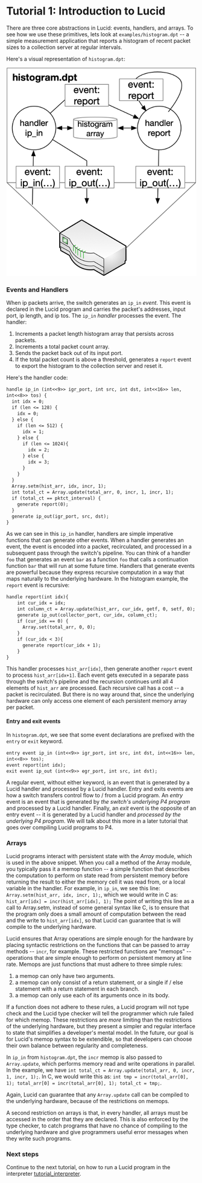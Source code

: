 # Tutorial 1: Introduction to Lucid
There are three core abstractions in Lucid: events, handlers, and arrays. To see how we use these primitives, lets look at ``examples/histogram.dpt`` -- a simple measurement application that reports a histogram of recent packet sizes to a collection server at regular intervals. 

Here's a visual representation of ``histogram.dpt``:

![histogram_monitor](histogram.jpg)

### Events and Handlers

When ip packets arrive, the switch generates an ``ip_in`` *event*. This event is declared in the Lucid program and carries the packet's addresses, input port, ip length, and ip tos. The ``ip_in`` *handler* processes the event. The handler:

1. Increments a packet length histogram array that persists across packets.
2. Increments a total packet count array.
3. Sends the packet back out of its input port.
4. If the total packet count is above a threshold, generates a ``report`` event to export the histogram to the collection server and reset it. 

Here's the handler code: 

```
handle ip_in (int<<9>> igr_port, int src, int dst, int<<16>> len, int<<8>> tos) {
  int idx = 0;
  if (len <= 128) { 
    idx = 0;
  } else {
    if (len <= 512) {
      idx = 1;
    } else {
      if (len <= 1024){ 
        idx = 2;
      } else {
        idx = 3;
      }
    }
  }
  Array.setm(hist_arr, idx, incr, 1);
  int total_ct = Array.update(total_arr, 0, incr, 1, incr, 1);
  if (total_ct == pktct_interval) {
    generate report(0);
  }
  generate ip_out(igr_port, src, dst);
}
```

As we can see in this ``ip_in`` handler, handlers are simple imperative functions that can generate other events. When a handler generates an event, the event is encoded into a packet, recirculated, and processed in a subsequent pass through the switch's pipeline. You can think of a handler ``foo`` that generates an event ``bar`` as a function ``foo`` that calls a continuation function ``bar`` that will run at some future time. Handlers that generate events are powerful because they express recursive computation in a way that maps naturally to the underlying hardware. In the histogram example, the ``report`` event is recursive: 
```
handle report(int idx){
    int cur_idx = idx; 
    int column_ct = Array.update(hist_arr, cur_idx, getf, 0, setf, 0);
    generate ip_out(collector_port, cur_idx, column_ct);                
    if (cur_idx == 0) {
      Array.set(total_arr, 0, 0);      
    }
    if (cur_idx < 3){       
      generate report(cur_idx + 1);
    }
}
```

This handler processes ``hist_arr[idx]``, then generate another ``report`` event to process ``hist_arr[idx+1]``. Each event gets executed in a separate pass through the switch's pipeline and the recursion continues until all 4 elements of ``hist_arr`` are processed. Each recursive call has a cost -- a packet is recirculated. But there is no way around that, since the underlying hardware can only access one element of each persistent memory array per packet. 

#### Entry and exit events

In ``histogram.dpt``, we see that some event declarations are prefixed with the ``entry`` or ``exit`` keyword. 
```
entry event ip_in (int<<9>> igr_port, int src, int dst, int<<16>> len, int<<8>> tos);
event report(int idx);
exit event ip_out (int<<9>> egr_port, int src, int dst);
```

A regular event, without either keyword, is an event that is generated by a Lucid handler and processed by a Lucid handler. Entry and exits events are how a switch transfers control flow to / from a Lucid program. An *entry* event is an event that is generated by *the switch's underlying P4 program* and processed by a Lucid handler. Finally, an *exit* event is the opposite of an entry event -- it is generated by a Lucid handler and *processed by the underlying P4 program*. We will talk about this more in a later tutorial that goes over compiling Lucid programs to P4. 


### Arrays 

Lucid programs interact with persistent state with the *Array* module, which is used in the above snippet. When you call a method of the Array module, you typically pass it a memop function -- a simple function that describes the computation to perform on state read from persistent memory before returning the result to either the memory cell it was read from, or a local variable in the handler. For example, in ``ip_in``, we see this line: ``Array.setm(hist_arr, idx, incr, 1);``, which we would write in C as: ``hist_arr[idx] = incr(hist_arr[idx], 1);`` The point of writing this line as a call to Array.setm, instead of some general syntax like C, is to ensure that the program only does a small amount of computation between the read and the write to ``hist_arr[idx]``, so that Lucid can guarantee that is will compile to the underlying hardware. 

Lucid ensures that Array operations are simple enough for the hardware by placing syntactic restrictions on the functions that can be passed to array methods -- ``incr``, for example. These restricted functions are "memops" -- operations that are simple enough to perform on persistent memory at line rate. Memops are just functions that must adhere to three simple rules:

1. a memop can only have two arguments.
2. a memop can only consist of a return statement, or a single if / else statement with a return statement in each branch.
3. a memop can only use each of its arguments once in its body. 

If a function does not adhere to these rules, a Lucid program will not type check and the Lucid type checker will tell the programmer which rule failed for which memop. These restrictions are *more* limiting than the restrictions of the underlying hardware, but they present a simpler and regular interface to state that simplifies a developer's mental model. In the future, our goal is for Lucid's memop syntax to be extendible, so that developers can choose their own balance between regularity and completeness. 

In ``ip_in`` from ``histogram.dpt``, the ``incr`` memop is also passed to ``Array.update``, which performs memory read and write operations in parallel. In the example, we have ``int total_ct = Array.update(total_arr, 0, incr, 1, incr, 1);``. In C, we would write this as: ``int tmp = incr(total_arr[0], 1); total_arr[0] = incr(total_arr[0], 1); total_ct = tmp;``. 

Again, Lucid can guarantee that any ``Array.update`` call can be compiled to the underlying hardware, because of the restrictions on memops. 

A second restriction on arrays is that, in every handler, all arrays must be accessed in the order that they are declared. This is also enforced by the type checker, to catch programs that have no chance of compiling to the underlying hardware and give programmers useful error messages when they write such programs. 


### Next steps

Continue to the next tutorial, on how to run a Lucid program in the interpreter [tutorial_interpreter](tutorial_interpreter.md).
